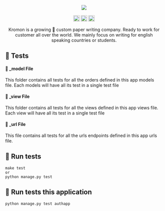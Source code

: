<p align="center">
    <img src="https://github.com/IAmGitau/freelancer-backend/blob/master/templates/img/Kromon.png">
    <br>
    <br>
    <img height="20px" src="https://api.netlify.com/api/v1/badges/88afbb86-1657-4de0-b211-79371fd3004a/deploy-status">
    <img height="20px" src="https://github.com/IAmGitau/freelancer-backend/workflows/Unit%20Tests/badge.svg">
    <img height="20px" src="https://github.com/IAmGitau/freelancer-backend/workflows/Linting/badge.svg">
</p>
<p align="center">
Kromon is a growing 🚀 custom paper writing company. Ready to work for customer all over the world. We mainly focus on writing for english speaking countries or students.
</p>

## 🧪 Tests

#### 🍒 _model File
This folder contains all tests for all the orders defined in this app models file. Each models will have all its test in a single test file

#### 🥗 _view File
This folder contains all tests for all the views defined in this app views file. Each view will have all its test in a single test file

#### 🍳 _url File
This file contains all tests for all the urls endpoints defined in this app urls file.


## 💨 Run tests

    make test
    or 
    python manage.py test
    
## 🍜 Run tests this application

    python manage.py test authapp